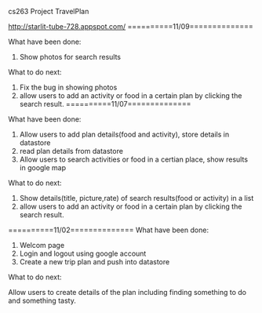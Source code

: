 cs263 Project  TravelPlan

http://starlit-tube-728.appspot.com/
==========11/09==============

What have been done:

1. Show photos for search results

What to do next:

1. Fix the bug in showing photos
2. allow users to add an activity or food in a certain plan by clicking the search result.
==========11/07==============

What have been done:

1. Allow users to add plan details(food and activity), store details in datastore
2. read plan details from datastore
3. Allow users to search activities or food in a certian place,  show results in google map

What to do next:

1. Show details(title, picture,rate) of search results(food or activity) in a list
2. allow users to add an activity or food in a certain plan by clicking the search result.





==========11/02==============
What have been done:

1. Welcom page
2. Login and logout using google account
3. Create a new trip plan and push into datastore 

What to do next:

Allow users to create details of the plan including finding something to do and something tasty.
